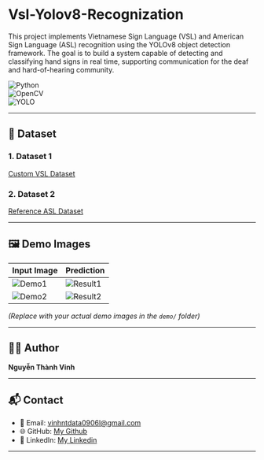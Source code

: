 # Vsl-Yolov8-Recognization
This project implements Vietnamese Sign Language (VSL) and American Sign Language (ASL) recognition using the YOLOv8 object detection framework. The goal is to build a system capable of detecting and classifying hand signs in real time, supporting communication for the deaf and hard-of-hearing community.


![Python](https://img.shields.io/badge/Python-3.10-blue?logo=python)  
![OpenCV](https://img.shields.io/badge/OpenCV-4.8.0-green?logo=opencv)  
![YOLO](https://img.shields.io/badge/YOLO-Object%20Detection-red?logo=yolo)

---

## 📂 Dataset  

### 1. Dataset 1  
[Custom VSL Dataset]([https://www.kaggle.com/](https://www.kaggle.com/datasets/ludwigvinberg/vsl-yolo-recognization-dataset-v2))  

### 2. Dataset 2  
[Reference ASL Dataset]([https://www.kaggle.com/](https://www.kaggle.com/datasets/waseemnagahhenes/sign-language-dataset-wlasl-videos))  

---

## 🖼️ Demo Images  

| Input Image | Prediction |
|-------------|------------|
| ![Demo1](demo/demo1.jpg) | ![Result1](demo/result1.jpg) |
| ![Demo2](demo/demo2.jpg) | ![Result2](demo/result2.jpg) |

*(Replace with your actual demo images in the `demo/` folder)*  

---

## 👨‍💻 Author  
**Nguyễn Thành Vinh**  

---

## 📬 Contact  
- 📧 Email: vinhntdata0906l@gmail.com  
- 🌐 GitHub: [My Github](https://github.com/vinhthanh0906)  
- 🔗 LinkedIn: [My Linkedin](www.linkedin.com/in/contactvinhthanhnguyen)  

---
